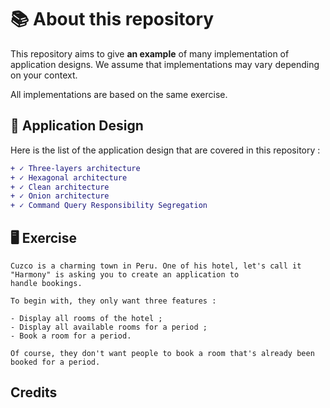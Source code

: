 # 📚 About this repository

This repository aims to give **an example** of many implementation of application designs. We assume that
implementations may vary depending on your context.

All implementations are based on the same exercise.

## 📝 Application Design

Here is the list of the application design that are covered in this repository :

```diff
+ ✓ Three-layers architecture
+ ✓ Hexagonal architecture
+ ✓ Clean architecture
+ ✓ Onion architecture
+ ✓ Command Query Responsibility Segregation
```

## 🖥️ Exercise

```
Cuzco is a charming town in Peru. One of his hotel, let's call it "Harmony" is asking you to create an application to 
handle bookings.

To begin with, they only want three features :

- Display all rooms of the hotel ;
- Display all available rooms for a period ;
- Book a room for a period.

Of course, they don't want people to book a room that's already been booked for a period.
```

## Credits


